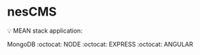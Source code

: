 # nesCMS
:bulb: MEAN stack application: 

MongoDB :octocat: NODE :octocat: EXPRESS :octocat: ANGULAR



